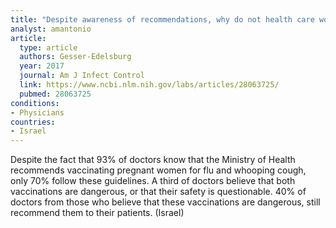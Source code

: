 ```yaml
---
title: "Despite awareness of recommendations, why do not health care workers not immunize pregnant women?"
analyst: amantonio
article:
  type: article
  authors: Gesser-Edelsburg
  year: 2017
  journal: Am J Infect Control
  link: https://www.ncbi.nlm.nih.gov/labs/articles/28063725/
  pubmed: 28063725
conditions:
- Physicians
countries:
- Israel
---
```


Despite the fact that 93% of doctors know that the Ministry of Health recommends vaccinating pregnant women for flu and whooping cough, only 70% follow these guidelines. A third of doctors believe that both vaccinations are dangerous, or that their safety is questionable. 40% of doctors from those who believe that these vaccinations are dangerous, still recommend them to their patients. (Israel)

